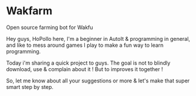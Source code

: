 # Wakfarm
Open source farming bot for Wakfu

Hey guys, 
HoPollo here, I'm a beginner in AutoIt & programming in general,
and like to mess around games I play to make a fun way to learn programming.

Today i'm sharing a quick project to guys. 
The goal is not to blindly download, use & complain about it ! 
But to improves it together !

So, let me know about all your suggestions or more & let's make that super smart step by step.
